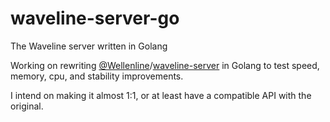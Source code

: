 # waveline-server-go
The Waveline server written in Golang

Working on rewriting [@Wellenline](https://github.com/Wellenline)/[waveline-server](https://github.com/Wellenline/waveline-server) in Golang to test speed, memory, cpu, and stability improvements.

I intend on making it almost 1:1, or at least have a compatible API with the original.